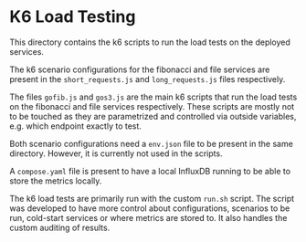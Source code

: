 # K6 Load Testing

This directory contains the k6 scripts to run the load tests on the deployed services.

The k6 scenario configurations for the fibonacci and file services are present in the `short_requests.js` and `long_requests.js` files respectively.

The files `gofib.js` and `gos3.js` are the main k6 scripts that run the load tests on the fibonacci and file services respectively. These scripts are mostly not to be touched as they are parametrized and controlled via outside variables, e.g. which endpoint exactly to test.

Both scenario configurations need a `env.json` file to be present in the same directory. However, it is currently not used in the scripts.

A `compose.yaml` file is present to have a local InfluxDB running to be able to store the metrics locally.

The k6 load tests are primarily run with the custom `run.sh` script.
The script was developed to have more control about configurations, scenarios to be run, cold-start services or where metrics are stored to.
It also handles the custom auditing of results.